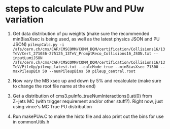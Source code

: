 # steps to calculate PUw and PUw variation

1. Get data distribution of pu weights (make sure the recommended minBiasXsec is being used, as well as the latest physics JSON and PU JSON)
```pileupCalc.py -i /afs/cern.ch/cms/CAF/CMSCOMM/COMM_DQM/certification/Collisions16/13TeV/Cert_271036-275125_13TeV_PromptReco_Collisions16_JSON.txt --inputLumiJSON /afs/cern.ch/cms/CAF/CMSCOMM/COMM_DQM/certification/Collisions16/13TeV/PileUp/pileup_latest.txt --calcMode true --minBiasXsec 71300 --maxPileupBin 50 --numPileupBins 50 pileup_central.root```

2. Now vary the MB xsec up and down by 5% and recalculate (make sure to change the root file name at the end)

3. Get a distribution of cms3.puInfo_trueNumInteractions().at(0) from Z+jets MC (with trigger requirement and/or other stuff?). Right now, just using vince's MC True PU distribution

4. Run makePUw.C to make the histo file and also print out the bins for use in commonUtils.h
